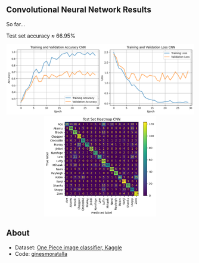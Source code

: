 
## Convolutional Neural Network Results
So far...

Test set accuracy $\approx$ 66.95%
<div align="center">
  <img src="res/CNN/cnn_loss_acc_2.png" width="800"/> 
</div>

<div align = "center">
  <img src="res/CNN/cnn_test_confussion_matrix_2.png" width="300"/> 
</div>

## About
- Dataset: [One Piece image classifier, Kaggle](https://www.kaggle.com/datasets/ibrahimserouis99/one-piece-image-classifier)
- Code: [ginesmoratalla](https://github.com/ginesmoratalla)
